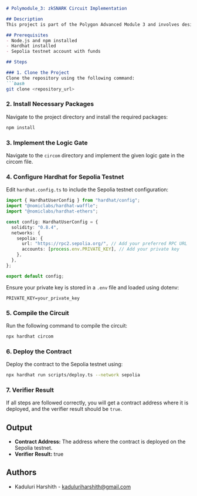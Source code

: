 ```markdown
# Polymodule_3: zkSNARK Circuit Implementation

## Description
This project is part of the Polygon Advanced Module 3 and involves designing and deploying a zkSNARK circuit using the circom programming language. The circuit implements specific logical operations, and a verifier is deployed on-chain to verify the proofs generated by the circuit. The project is deployed on the Sepolia testnet.

## Prerequisites
- Node.js and npm installed
- Hardhat installed
- Sepolia testnet account with funds

## Steps

### 1. Clone the Project
Clone the repository using the following command:
```bash
git clone <repository_url>
```

### 2. Install Necessary Packages
Navigate to the project directory and install the required packages:
```bash
npm install
```

### 3. Implement the Logic Gate
Navigate to the `circom` directory and implement the given logic gate in the circom file.

### 4. Configure Hardhat for Sepolia Testnet
Edit `hardhat.config.ts` to include the Sepolia testnet configuration:

```typescript
import { HardhatUserConfig } from "hardhat/config";
import "@nomiclabs/hardhat-waffle";
import "@nomiclabs/hardhat-ethers";

const config: HardhatUserConfig = {
  solidity: "0.8.4",
  networks: {
    sepolia: {
      url: "https://rpc2.sepolia.org/", // Add your preferred RPC URL
      accounts: [process.env.PRIVATE_KEY], // Add your private key
    },
  },
};

export default config;
```

Ensure your private key is stored in a `.env` file and loaded using dotenv:

```plaintext
PRIVATE_KEY=your_private_key
```

### 5. Compile the Circuit
Run the following command to compile the circuit:
```bash
npx hardhat circom
```

### 6. Deploy the Contract
Deploy the contract to the Sepolia testnet using:
```bash
npx hardhat run scripts/deploy.ts --network sepolia
```

### 7. Verifier Result
If all steps are followed correctly, you will get a contract address where it is deployed, and the verifier result should be `true`.

## Output
- **Contract Address:** The address where the contract is deployed on the Sepolia testnet.
- **Verifier Result:** true

## Authors
- Kaduluri Harshith - [kaduluriharshith@gmail.com](mailto:kaduluriharshith@gmail.com)
```
